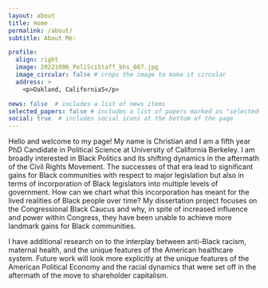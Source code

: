 ```yaml
---
layout: about
title: Home
permalink: /about/
subtitle: About Me: 

profile:
  align: right
  image: 20221006_PoliSciStaff_bhs_087.jpg
  image_circular: false # crops the image to make it circular
  address: >
    <p>Oakland, California5</p>

news: false  # includes a list of news items
selected_papers: false # includes a list of papers marked as "selected={true}"
social: true  # includes social icons at the bottom of the page
---
```


  Hello and welcome to my page! My name is Christian and I am a fifth year PhD Candidate in Political Science at University of California Berkeley. I am broadly interested in Black Politics and its shifting dynamics in the aftermath of the Civil Rights Movement. The successes of that era lead to significant gains for Black communities with respect to major legislation but also in terms of incorporation of Black legislators into multiple levels of government. How can we chart what this incorporation has meant for the lived realities of Black people over time? My dissertation project focuses on the Congressional Black Caucus and why, in spite of increased influence and power within Congress, they have been unable to achieve more landmark gains for Black communities.

I have additional research on to the interplay between anti-Black racism, maternal health, and the unique features of the American healthcare system. Future work will look more explicitly at the unique features of the American Political Economy and the racial dynamics that were set off in the aftermath of the move to shareholder capitalism.

